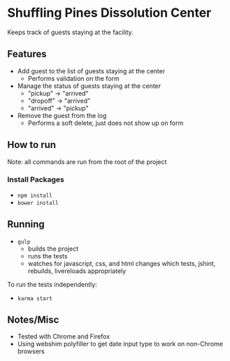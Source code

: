 Shuffling Pines Dissolution Center
====

Keeps track of guests staying at the facility. 

## Features

* Add guest to the list of guests staying at the center
  * Performs validation on the form
* Manage the status of guests staying at the center
  * "pickup" -> "arrived"
  * "dropoff" -> "arrived"
  * "arrived" -> "pickup"
* Remove the guest from the log
  * Performs a soft delete, just does not show up on form

## How to run

Note: all commands are run from the root of the project

### Install Packages

* `npm install`
* `bower install`

## Running

* `gulp`
  * builds the project
  * runs the tests
  * watches for javascript, css, and html changes which tests, jshint, rebuilds, livereloads appropriately

To run the tests independently:

* `karma start`

## Notes/Misc

* Tested with Chrome and Firefox
* Using webshim polyfiller to get date input type to work on non-Chrome browsers